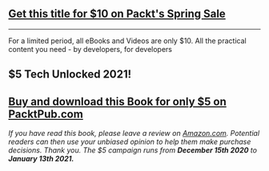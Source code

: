 ## [Get this title for $10 on Packt's Spring Sale](https://www.packt.com/B10182?utm_source=github&utm_medium=packt-github-repo&utm_campaign=spring_10_dollar_2022)
-----
For a limited period, all eBooks and Videos are only $10. All the practical content you need \- by developers, for developers

## $5 Tech Unlocked 2021!
[Buy and download this Book for only $5 on PacktPub.com](https://www.packtpub.com/product/hands-on-design-patterns-with-react-native/9781788994460)
-----
*If you have read this book, please leave a review on [Amazon.com](https://www.amazon.com/gp/product/1788994469).     Potential readers can then use your unbiased opinion to help them make purchase decisions. Thank you. The $5 campaign         runs from __December 15th 2020__ to __January 13th 2021.__*

